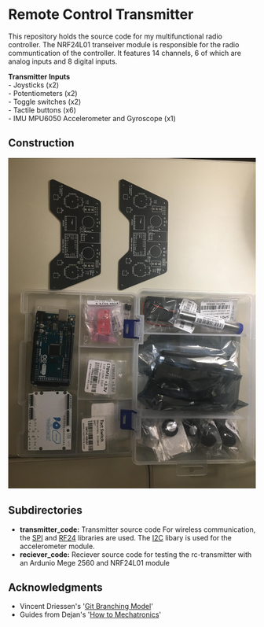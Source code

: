 # Remote Control Transmitter
This repository holds the source code for my multifunctional radio controller. The NRF24L01 transeiver module is responsible for the radio communtication of the controller. It features 14 channels, 6 of which are analog inputs and 8 digital inputs.

**Transmitter Inputs**  
\- Joysticks (x2)  
\- Potentiometers (x2)  
\- Toggle switches (x2)  
\- Tactile buttons (x6)  
\- IMU MPU6050 Accelerometer and Gyroscope (x1)

## Construction  
![Alt text](https://github.com/kimathikaai/rc-transmitter/blob/master/rc_transmitter_contruction.jpg)

## Subdirectories
* **transmitter\_code:** Transmitter source code 
  For wireless communication, the [SPI](https://www.arduino.cc/en/reference/SPI) and [RF24](https://github.com/nRF24/RF24) libraries are used. The [I2C](https://www.arduino.cc/en/reference/wire) libary is used for the accelerometer module.
* **reciever\_code:** Reciever source code for testing the rc-transmitter with an Ardunio Mege 2560 and NRF24L01 module
  
  

## Acknowledgments
* Vincent Driessen's '[Git Branching Model](https://nvie.com/posts/a-successful-git-branching-model/)'
* Guides from Dejan's '[How to Mechatronics](https://howtomechatronics.com/author/howtom12_wp/)' 
